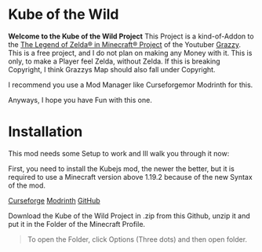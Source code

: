 # Kube of the Wild

**Welcome to the Kube of the Wild Project** 
This Project is a kind-of-Addon to the [The Legend of Zelda® in Minecraft® Project](https://m.youtube.com/watch?v=lmdl2Wu7PO0) of the Youtuber [Grazzy](www.youtube.com/grazzyy). This is a free project, and I do not plan on making any Money with it.
This is only, to make a Player feel Zelda, without Zelda. If this is breaking Copyright, I think Grazzys Map should also fall under Copyright. 

I recommend you use a Mod Manager like Curseforgemor Modrinth for this.

Anyways, I hope you have Fun with this one.

# Installation

This mod needs some Setup to work and Ill walk you through it now:

First, you need to install the Kubejs mod, the newer the better, but it is required to use a Minecraft version above 1.19.2 because of the new Syntax of the mod.

[Curseforge](https://www.curseforge.com/minecraft/mc-mods/kubejs)
[Modrinth](https://modrinth.com/mod/kubejs/versions)
[GitHub](https://github.com/KubeJS-Mods/KubeJS)

Download the Kube of the Wild Project in .zip from this Github, unzip it and put it in the Folder of the Minecraft Profile. 

>To open the Folder, click Options (Three dots) and then open folder.
